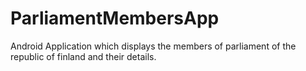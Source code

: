 # ParliamentMembersApp
Android Application which displays the members of parliament of the republic of finland and their details.
